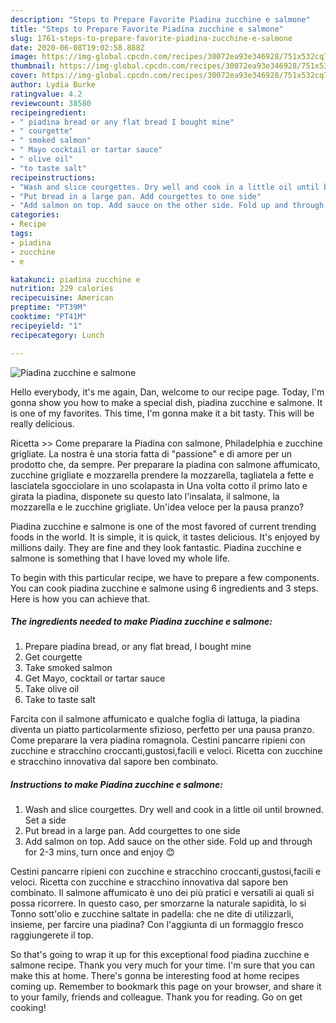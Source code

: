```yaml
---
description: "Steps to Prepare Favorite Piadina zucchine e salmone"
title: "Steps to Prepare Favorite Piadina zucchine e salmone"
slug: 1761-steps-to-prepare-favorite-piadina-zucchine-e-salmone
date: 2020-06-08T19:02:58.888Z
image: https://img-global.cpcdn.com/recipes/30072ea93e346928/751x532cq70/piadina-zucchine-e-salmone-recipe-main-photo.jpg
thumbnail: https://img-global.cpcdn.com/recipes/30072ea93e346928/751x532cq70/piadina-zucchine-e-salmone-recipe-main-photo.jpg
cover: https://img-global.cpcdn.com/recipes/30072ea93e346928/751x532cq70/piadina-zucchine-e-salmone-recipe-main-photo.jpg
author: Lydia Burke
ratingvalue: 4.2
reviewcount: 38580
recipeingredient:
- " piadina bread or any flat bread I bought mine"
- " courgette"
- " smoked salmon"
- " Mayo cocktail or tartar sauce"
- " olive oil"
- "to taste salt"
recipeinstructions:
- "Wash and slice courgettes. Dry well and cook in a little oil until browned. Set a side"
- "Put bread in a large pan. Add courgettes to one side"
- "Add salmon on top. Add sauce on the other side. Fold up and through for 2-3 mins, turn once and enjoy 😊"
categories:
- Recipe
tags:
- piadina
- zucchine
- e

katakunci: piadina zucchine e 
nutrition: 229 calories
recipecuisine: American
preptime: "PT39M"
cooktime: "PT41M"
recipeyield: "1"
recipecategory: Lunch

---
```



![Piadina zucchine e salmone](https://img-global.cpcdn.com/recipes/30072ea93e346928/751x532cq70/piadina-zucchine-e-salmone-recipe-main-photo.jpg)

Hello everybody, it's me again, Dan, welcome to our recipe page. Today, I'm gonna show you how to make a special dish, piadina zucchine e salmone. It is one of my favorites. This time, I'm gonna make it a bit tasty. This will be really delicious.

Ricetta &gt;&gt; Come preparare la Piadina con salmone, Philadelphia e zucchine grigliate. La nostra è una storia fatta di &#34;passione&#34; e di amore per un prodotto che, da sempre. Per preparare la piadina con salmone affumicato, zucchine grigliate e mozzarella prendere la mozzarella, tagliatela a fette e lasciatela sgocciolare in uno scolapasta in Una volta cotto il primo lato e girata la piadina, disponete su questo lato l&#39;insalata, il salmone, la mozzarella e le zucchine grigliate. Un&#39;idea veloce per la pausa pranzo?

Piadina zucchine e salmone is one of the most favored of current trending foods in the world. It is simple, it is quick, it tastes delicious. It's enjoyed by millions daily. They are fine and they look fantastic. Piadina zucchine e salmone is something that I have loved my whole life.


To begin with this particular recipe, we have to prepare a few components. You can cook piadina zucchine e salmone using 6 ingredients and 3 steps. Here is how you can achieve that.

<!--inarticleads1-->

##### The ingredients needed to make Piadina zucchine e salmone:

1. Prepare  piadina bread, or any flat bread, I bought mine
1. Get  courgette
1. Take  smoked salmon
1. Get  Mayo, cocktail or tartar sauce
1. Take  olive oil
1. Take to taste salt


Farcita con il salmone affumicato e qualche foglia di lattuga, la piadina diventa un piatto particolarmente sfizioso, perfetto per una pausa pranzo. Come preparare la vera piadina romagnola. Cestini pancarre ripieni con zucchine e stracchino croccanti,gustosi,facili e veloci. Ricetta con zucchine e stracchino innovativa dal sapore ben combinato. 

<!--inarticleads2-->

##### Instructions to make Piadina zucchine e salmone:

1. Wash and slice courgettes. Dry well and cook in a little oil until browned. Set a side
1. Put bread in a large pan. Add courgettes to one side
1. Add salmon on top. Add sauce on the other side. Fold up and through for 2-3 mins, turn once and enjoy 😊


Cestini pancarre ripieni con zucchine e stracchino croccanti,gustosi,facili e veloci. Ricetta con zucchine e stracchino innovativa dal sapore ben combinato. Il salmone affumicato è uno dei più pratici e versatili ai quali si possa ricorrere. In questo caso, per smorzarne la naturale sapidità, lo si Tonno sott&#39;olio e zucchine saltate in padella: che ne dite di utilizzarli, insieme, per farcire una piadina? Con l&#39;aggiunta di un formaggio fresco raggiungerete il top. 

So that's going to wrap it up for this exceptional food piadina zucchine e salmone recipe. Thank you very much for your time. I'm sure that you can make this at home. There's gonna be interesting food at home recipes coming up. Remember to bookmark this page on your browser, and share it to your family, friends and colleague. Thank you for reading. Go on get cooking!
